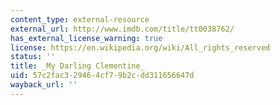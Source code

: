 ```yaml
---
content_type: external-resource
external_url: http://www.imdb.com/title/tt0038762/
has_external_license_warning: true
license: https://en.wikipedia.org/wiki/All_rights_reserved
status: ''
title: _My Darling Clementine_
uid: 57c2fac3-2946-4cf7-9b2c-dd311656647d
wayback_url: ''
---
```

